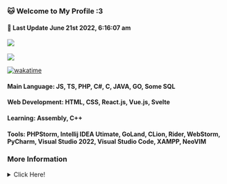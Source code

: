 <h3><b>🐱 Welcome to My Profile :3</b></h3>
<h4>📝 <b>Last Update June 21st 2022, 6:16:07 am</b></h4>
<a href="https://Kuu.dripsquad.ga">
    <img src="https://count.getloli.com/get/@MelidaZ?theme=moebooru"/>
</a>
<br>
<br>
<a href="https://Kuu.dripsquad.ga">
    <img src="https://lanyard.cnrad.dev/api/568093374662311956"></a>
</a>

[![wakatime](https://wakatime.com/badge/user/f0797c6d-4099-4a7f-947c-a8144dcd6348.svg)](https://wakatime.com/@f0797c6d-4099-4a7f-947c-a8144dcd6348)

#### Main Language: JS, TS, PHP, C#, C, JAVA, GO, Some SQL
#### Web Development: HTML, CSS, React.js, Vue.js, Svelte
#### Learning: Assembly, C++
#### Tools: PHPStorm, Intellij IDEA Utimate, GoLand, CLion, Rider, WebStorm, PyCharm, Visual Studio 2022, Visual Studio Code, XAMPP, NeoVIM
<h3>More Information</h3>
<details>
    <summary>Click Here!</summary>
    <br>
    <br>
    <div align="center">
        <img src="https://github-readme-stats.vercel.app/api?username=Kuuuuuuuu&show_icons=true&include_all_commits=true&line_height=28.5&count_private=true&title_color=82CAFF&icon_color=82CAFF&bg_color=191970&theme=nord"/>
        <img src="https://github-readme-stats.vercel.app/api/top-langs?username=Kuuuuuuuu&langs_count=15&layout=compact&count_private=true&title_color=82CAFF&icon_color=82CAFF&bg_color=191970&theme=nord"/>
        <br>
        <img src="https://github-profile-trophy.vercel.app/?username=Kuuuuuuuu&row=2&column=4&theme=algolia"/>
        <br>
        <img src="https://github-readme-streak-stats.herokuapp.com/?user=Kuuuuuuuu&theme=dark&background=191970"/>
        <br>
        <br>
        <img src="https://activity-graph.herokuapp.com/graph?username=Kuuuuuuuu&bg_color=191970&theme=github"/>
        <br>
        <br>
        <img src="https://github-readme-stats.vercel.app/api/wakatime?username=Kuu&title_color=82CAFF&icon_color=82CAFF&bg_color=191970&theme=nord"
    </div>
</details>
